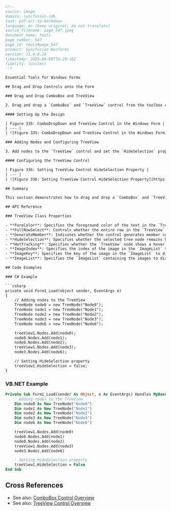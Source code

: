 ```html
<!--
source: image
domain: syncfusion-sdk
task: pdf-ocr-to-markdown
language: en (keep original; do not translate)
source_filename: page_547.jpeg
document_name: tools
page_number: 547
page_id: tools#page_547
product: Syncfusion Winforms
version: 11.4.0.26
timestamp: 2025-08-09T10:20:16Z
fidelity: lossless
-->

Essential Tools for Windows Forms

## Drag and Drop Controls onto the Form

### Drag and Drop ComboBox and TreeView

2. Drag and drop a `ComboBox` and `TreeView` control from the toolbox onto the form.

#### Setting Up the Design

| Figure 335: ComboDropDown and TreeView Control in the Windows Form |
| --- |
| ![Figure 335: ComboDropDown and TreeView Control in the Windows Form](https://example.com/figure-335) |

### Adding Nodes and Configuring TreeView

3. Add nodes to the `TreeView` control and set the `HideSelection` property to `false`. The `HideSelection` property specifies whether the selected tree node remains highlighted even when the `TreeView` loses focus.

#### Configuring the TreeView Control

| Figure 336: Setting TreeView Control HideSelection Property |
| --- |
| ![Figure 336: Setting TreeView Control HideSelection Property](https://example.com/figure-336) |

## Summary

This section demonstrates how to drag and drop a `ComboBox` and `TreeView` control into a Windows Forms application and configure the `TreeView` control by adding nodes and setting the `HideSelection` property to `false`.

## API Reference

### TreeView Class Properties

- **ForeColor**: Specifies the foreground color of the text in the `TreeView`.
- **FullRowSelect**: Controls whether the entire row in the `TreeView` is selected or just the text portion.
- **GenerateMember**: Indicates whether the control generates member code.
- **HideSelection**: Specifies whether the selected tree node remains highlighted when the `TreeView` loses focus.
- **HotTracking**: Specifies whether the `TreeView` node shows a hover effect.
- **ImageIndex**: Specifies the index of the image in the `ImageList` to display next to the tree node.
- **ImageKey**: Specifies the key of the image in the `ImageList` to display next to the tree node.
- **ImageList**: Specifies the `ImageList` containing the images to display next to the tree nodes.

## Code Examples

### C# Example

```csharp
private void Form1_Load(object sender, EventArgs e)
{
    // Adding nodes to the TreeView
    TreeNode node0 = new TreeNode("Node0");
    TreeNode node1 = new TreeNode("Node1");
    TreeNode node2 = new TreeNode("Node2");
    TreeNode node3 = new TreeNode("Node3");
    TreeNode node6 = new TreeNode("Node6");

    treeView1.Nodes.Add(node0);
    node0.Nodes.Add(node1);
    node0.Nodes.Add(node2);
    treeView1.Nodes.Add(node3);
    node3.Nodes.Add(node6);

    // Setting HideSelection property
    treeView1.HideSelection = false;
}
```

### VB.NET Example

```vb
Private Sub Form1_Load(sender As Object, e As EventArgs) Handles MyBase.Load
    ' Adding nodes to the TreeView
    Dim node0 As New TreeNode("Node0")
    Dim node1 As New TreeNode("Node1")
    Dim node2 As New TreeNode("Node2")
    Dim node3 As New TreeNode("Node3")
    Dim node6 As New TreeNode("Node6")

    treeView1.Nodes.Add(node0)
    node0.Nodes.Add(node1)
    node0.Nodes.Add(node2)
    treeView1.Nodes.Add(node3)
    node3.Nodes.Add(node6)

    ' Setting HideSelection property
    treeView1.HideSelection = False
End Sub
```

## Cross References

- See also: [ComboBox Control Overview](#)
- See also: [TreeView Control Overview](#)

<!-- tags: [Windows Forms, ComboBox, TreeView, HideSelection, Node, Control, Properties, configuration] keywords: [ComboBox, TreeView, HideSelection, Node, Windows Forms, control configuration, C#, VB.NET] -->
```